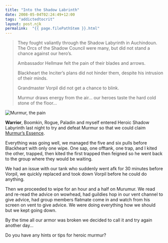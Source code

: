 ```yaml
---
title: "Into the Shadow Labrinth"
date: 2008-05-04T02:24:49+12:00
tags: "addictedtocrit"
layout: post.njk
permalink:  "{{ page.filePathStem }}.html"
---
```


>They fought valiantly through the Shadow Labyrinth in  Auchindoun. The Orcs of the Shadow Council were many, but did not stand a chance against our hero’s.
>
>Ambassador Hellmaw felt the pain of their blades and arrows.
>
>Blackheart the Inciter’s plans did not hinder them, despite his intrusion of their minds.
>
>Grandmaster Vorpil did not get a chance to blink.
>
>Murmur draws energy from the air… our heroes taste the hard cold stone of the floor…

![Murmur, the pain](https://web.archive.org/web/20081014210024im_/http://critaddict.shadyacres.co.nz/assets/location/murmur_03april08.jpg#center)

**Warrior**, Boomkin, Rogue, Paladin and myself entered Heroic Shadow Labyrinth last night to try and defeat Murmur so that we could claim [Murmur’s Essence](https://web.archive.org/web/20081014210024/http://www.wowhead.com/?item=31722).

Everything was going well, we managed the five and six pulls before  Blackheart with only one wipe. One sap, one offtank, one trap, and I  kited the other, trapped, then kited the first trapped then feigned so  he went back to the group where they would be waiting.

We had an issue with our tank who suddenly went afk for 30 minutes  before Vorpil, we quickly replaced and took down Vorpil before he could  do anything.

Then we proceeded to wipe for an hour and a half on Murumur. We read  and re-read the advice on wowhead, had guildies hop in our vent channel  to give advice, had group members flatmate come in and watch from his  screen on vent to give advice. We were doing everything how we should  but we kept going down.

By the time all our armor was broken we decided to call it and try again another day…

Do you have any hints or tips for heroic murmur?